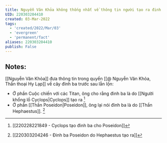 ```yaml
---
title: Nguyễn Văn Khỏa không thống nhất về thông tin người tạo ra đinh ba Poseidon
UID: 220303204410
created: 03-Mar-2022
tags:
  - 'created/2022/Mar/03'
  - 'evergreen'
  - 'permanent/fact'
aliases: 220303204410
publish: False
---
```

## Notes:
[[Nguyễn Văn Khỏa]] đưa thông tin trong quyển [[@ Nguyễn Văn Khỏa, Thần thoại Hy Lạp]] về cây đinh ba trước sau lẫn lộn:

- Ở phần Cuộc chiến với các Titan, ông cho rằng đinh ba là do [[Người khổng lồ Cyclops|Cyclops]] tạo ra [^220228221849]
- Ở phần [[Thần Poseidon|Poseidon]], ông lại nói đinh ba là do [[Thần Hephaestus]]. [^220303204246]

 [^220228221849]: [[220228221849 - Cyclops tạo đinh ba cho Poseidon]]
[^220303204246]: [[220303204246 - Đinh ba Poseidon do Hephaestus tạo ra]]
